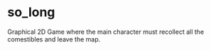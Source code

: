 # so_long
Graphical 2D Game where the main character must recollect all the comestibles and leave the map.
